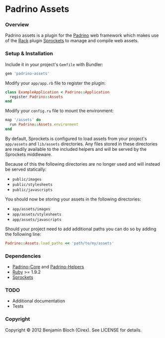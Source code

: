 # Padrino Assets

### Overview

Padrino assets is a plugin for the [Padrino](https://github.com/padrino/padrino-framework) web framework which makes use of the [Rack](https://github.com/rack/rack) plugin [Sprockets](https://github.com/sstephenson/sprockets) to manage and compile web assets.

### Setup & Installation

Include it in your project's `Gemfile` with Bundler:

``` ruby
gem 'padrino-assets'
```

Modify your `app/app.rb` file to register the plugin:

``` ruby
class ExampleApplication < Padrino::Application
  register Padrino::Assets
end
```

Modify your `config.ru` file to mount the environment:

``` ruby
map '/assets' do
  run Padrino::Assets.environment
end
```

By default, Sprockets is configured to load assets from your project's `app/assets` and `lib/assets` directories. Any files stored in these directories are readily available to the included helpers and will be served by the Sprockets middleware.

Because of this the following directories are no longer used and will instead be served statically:

* `public/images`
* `public/stylesheets`
* `public/javascripts`

You should now be storing your assets in the following directories:

* `app/assets/images`
* `app/assets/stylesheets`
* `app/assets/javascripts`

Should your project need to add additional paths you can do so by adding the following line:

``` ruby
Padrino::Assets.load_paths << 'path/to/my/assets'
```

### Dependencies

* [Padrino-Core](https://github.com/padrino/padrino-framework) and [Padrino-Helpers](https://github.com/padrino/padrino-framework)
* [Ruby](http://www.ruby-lang.org/en) >= 1.9.2
* [Sprockets](https://github.com/sstephenson/sprockets)

### TODO

* Additional documentation
* Tests

### Copyright

Copyright © 2012 Benjamin Bloch (Cirex). See LICENSE for details.